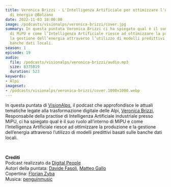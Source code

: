 ```yaml
---
title: Veronica Brizzi - L'Intelligenza Artificiale per ottimizzare l'uso e la produzione
  di energia @Bolzano
date: 2022-11-03 18:00:00
image: /podcasts/visionalps/veronica-brizzi/cover.jpg
summary: In questa puntata Veronica Brizzi ci ha spiegato qual è il suo ruolo all’interno
  di MiPU e come l’Intelligenza Artificiale riesce ad ottimizzare la produzione e
  la gestione dell’energia attraverso l’utilizzo di modelli predittivi basati sulle
  banche dati locali.
season: 1
episode: 19
audio:
  file: /podcasts/visionalps/veronica-brizzi/audio.mp3
  size: 8375819
  duration: 523
keywords:
- Alpi
imageset:
- /podcasts/visionalps/veronica-brizzi/cover.1000x1000.webp
---
```


In questa puntata di [VisionAlps](https://www.visionalps.com/), il podcast che approfondisce le attuali tematiche legate alla trasformazione digitale delle Alpi, [Veronica Brizzi](https://www.linkedin.com/in/veronicabrizzi/), Responsabile della practise di Intelligenza Artificiale industriale presso MiPU, ci ha spiegato qual è il suo ruolo all’interno di MiPU e come l’Intelligenza Artificiale riesce ad ottimizzare la produzione e la gestione dell’energia attraverso l’utilizzo di modelli predittivi basati sulle banche dati locali.

<br>

**Crediti**<br>
Podcast realizzato da [Digital People](https://w3id.org/digitalpeople)<br>
Autori della puntata: [Davide Fasoli](https://www.linkedin.com/in/davide-fasoli-2b3246179/), [Matteo Gallo](https://www.linkedin.com/in/matteo-gallo-4a5ab31a8/)<br>
Copertina: [Florian Zyba](https://www.linkedin.com/in/florian-zyba/)<br>
Musica: [penguinmusic](https://pixabay.com/users/penguinmusic-24940186/)
